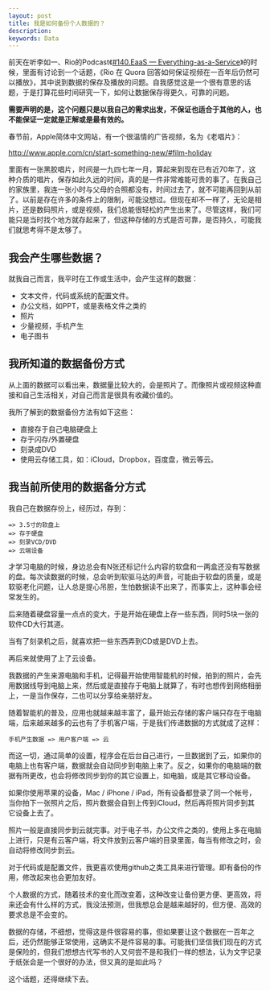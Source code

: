 ```yaml
---
layout: post
title: 我是如何备份个人数据的？
description:
keywords: Data
---
```

前天在听李如一、Rio的Podcast《[#140.EaaS — Everything-as-a-Service](http://ipn.li/itgonglun/140/)》的时候，里面有讨论到一个话题，《Rio 在 Quora 回答如何保证视频在一百年后仍然可以播放》，其中说到数据的保存及播放的问题。自我感觉这是一个很有意思的话题，于是打算花些时间研究一下，如何让数据保存得更久，可靠的问题。

**需要声明的是，这个问题只是以我自己的需求出发，不保证也适合于其他的人，也不能保证一定就是正解或是最有效的。**

春节前，Apple简体中文网站，有一个很温情的广告视频，名为《老唱片》：

<http://www.apple.com/cn/start-something-new/#film-holiday>

里面有一张黑胶唱片，时间是一九四七年一月，算起来到现在已有近70年了，这种介质的唱片，保存如此久远的时间，真的是一件非常难能可贵的事了。在我自己的家族里，我连一张小时与父母的合照都没有，时间过去了，就不可能再回到从前了。以前是存在许多的条件上的限制，可能没想过。但现在却不一样了，无论是相片，还是数码照片，或是视频，我们总能很轻松的产生出来了。尽管这样，我们可能只是当时找个地方就存起来了，但这种存储的方式是否可靠，是否持久，可能我们就思考得不是太够了。

## 我会产生哪些数据？

就我自己而言，我平时在工作或生活中，会产生这样的数据：

- 文本文件，代码或系统的配置文件。
- 办公文档，如PPT，或是表格文件之类的
- 照片
- 少量视频，手机产生
- 电子图书

## 我所知道的数据备份方式

从上面的数据可以看出来，数据量比较大的，会是照片了。而像照片或视频这种直接和自己生活相关，对自己而言是很具有收藏价值的。

我所了解到的数据备份方法有如下这些：

- 直接存于自己电脑硬盘上
- 存于闪存/外置硬盘
- 刻录成DVD
- 使用云存储工具，如：iCloud，Dropbox，百度盘，微云等云。

## 我当前所使用的数据备分方式

我自己在数据存份上，经历过，存到：

```
=> 3.5寸的软盘上 
=> 存于硬盘 
=> 刻录VCD/DVD
=> 云端设备
```

才学习电脑的时候，身边总会有N张还标记什么内容的软盘和一两盒还没有写数据的盘。每次读数据的时候，总会听到软驱马达的声音，可能由于软盘的质量，或是软驱老化问题，让人总是提心吊胆，生怕数据读不出来了，而事实上，这种事会经常发生的。

后来随着硬盘容量一点点的变大，于是开始在硬盘上存一些东西，同时5块一张的软件CD大行其道。

当有了刻录机之后，就喜欢把一些东西弄到CD或是DVD上去。

再后来就使用了上了云设备。

我数据的产生来源电脑和手机，记得最开始使用智能机的时候，拍到的照片，会先用数据线导到电脑上来，然后或是直接存于电脑上就算了，有时也想传到网络相册上，一是当作保存，二也可以分享给亲朋好友。

随着智能机的普及，应用也就越来越丰富了，最开始云存储的客户端只存在于电脑端，后来越来越多的云也有了手机客户端，于是我们传递数据的方式就成了这样：

```
手机产生数据 => 用户客户端 => 云 
```

而这一切，通过简单的设置，程序会在后台自己进行，一旦数据到了云，如果你的电脑上也有客户端，数据就会自动同步到电脑上来了。反之，如果你的电脑端的数据有所更改，也会将修改同步到你的其它设置上，如电脑，或是其它移动设备。

如果你使用苹果的设备，Mac / iPhone / iPad，所有设备都登录了同一个帐号，当你拍下一张照片之后，照片数据会自到上传到iCloud，然后再将照片同步到其它设备上去了。

照片一般是直接同步到云就完事。对于电子书，办公文件之类的，使用上多在电脑上进行，只是有云客户端，将文件放到云客户端的目录里面，每当有修改之时，会自动将修改同步到云。

对于代码或是配置文件，我更喜欢使用github之类工具来进行管理。即有备份的作用，修改起来也会更加友好。

个人数据的方式，随着技术的变化而改变着，这种改变让备份更方便、更高效，将来还会有什么样的方式，我没法预测，但我想总会是越来越好的，但方便、高效的要求总是不会变的。

数据的存储，不细想，觉得这是件很容易的事，但如果要让这个数据在一百年之后，还仍然能够正常使用，这确实不是件容易的事。可能我们坚信我们现在的方式是保险的，但我们想想古代写书的人又何尝不是和我们一样的想法，认为文字记录于纸张会是一个很好的办法，但又真的是如此吗？

这个话题，还得继续下去。